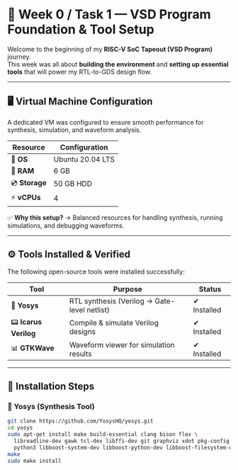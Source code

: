 # 🌟 Week 0 / Task 1 — VSD Program Foundation & Tool Setup

Welcome to the beginning of my **RISC-V SoC Tapeout (VSD Program)** journey.  
This week was all about **building the environment** and **setting up essential tools** that will power my RTL-to-GDS design flow.

---

## 🖥️ Virtual Machine Configuration

A dedicated VM was configured to ensure smooth performance for synthesis, simulation, and waveform analysis.

| Resource | Configuration |
|----------|---------------|
| 🐧 **OS** | Ubuntu 20.04 LTS |
| 💾 **RAM** | 6 GB |
| 💿 **Storage** | 50 GB HDD |
| ⚡ **vCPUs** | 4 |

✅ **Why this setup?** → Balanced resources for handling synthesis, running simulations, and debugging waveforms.

---

## ⚙️ Tools Installed & Verified

The following open-source tools were installed successfully:

| Tool | Purpose | Status |
|------|----------|--------|
| 🧠 **Yosys** | RTL synthesis (Verilog → Gate-level netlist) | ✔ Installed |
| 📟 **Icarus Verilog** | Compile & simulate Verilog designs | ✔ Installed |
| 📊 **GTKWave** | Waveform viewer for simulation results | ✔ Installed |

---

## 🔧 Installation Steps

### 🧠 Yosys (Synthesis Tool)
```bash
git clone https://github.com/YosysHQ/yosys.git
cd yosys
sudo apt-get install make build-essential clang bison flex \
  libreadline-dev gawk tcl-dev libffi-dev git graphviz xdot pkg-config \
  python3 libboost-system-dev libboost-python-dev libboost-filesystem-dev zlib1g-dev
make
sudo make install

